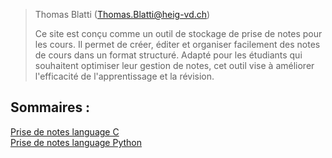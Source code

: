
> Thomas Blatti (Thomas.Blatti@heig-vd.ch)  
>
>Ce site est conçu comme un outil de stockage de prise de notes
 pour les cours. Il permet de créer, éditer et organiser
 facilement des notes de cours dans un format structuré.
 Adapté pour les étudiants qui souhaitent optimiser leur
 gestion de notes, cet outil vise à améliorer l'efficacité
 de l'apprentissage et la révision.
## Sommaires :
[Prise de notes language C](cours_info_C.md)    
[Prise de notes language Python](cours_info_python.md)

